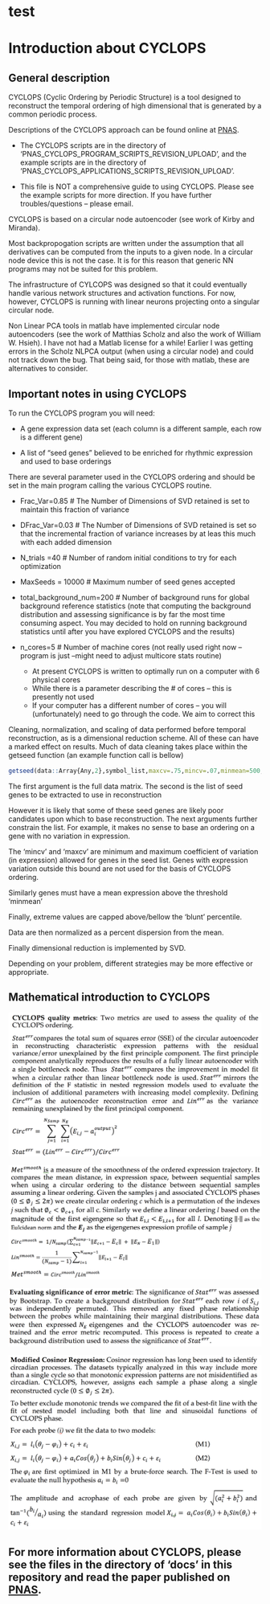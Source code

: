 # test

# Introduction about CYCLOPS

## General description

CYCLOPS (Cyclic Ordering by Periodic Structure) is a tool designed to reconstruct the temporal ordering of high dimensional that is generated by a common periodic process.

Descriptions of the CYCLOPS approach can be found online at [PNAS](http://www.pnas.org/content/early/2017/04/19/1619320114.full).

* The CYCLOPS scripts are in the directory of ‘PNAS_CYCLOPS_PROGRAM_SCRIPTS_REVISION_UPLOAD’, and the example scripts are in the directory of ’PNAS_CYCLOPS_APPLICATIONS_SCRIPTS_REVISION_UPLOAD’.

* This file is NOT a comprehensive guide to using CYCLOPS. Please see the example scripts for more direction. If you have further troubles/questions – please email.

CYCLOPS is based on a circular node autoencoder (see work of Kirby and Miranda). 

Most backpropogation scripts are written under the assumption that all derivatives can be computed from the inputs to a given node. In a circular node device this is not the case. It is for this reason that generic NN programs may not be suited for this problem.

The infrastructure of CYLCOPS was designed so that it could eventually handle various network structures and activation functions. For now, however, CYCLOPS is running with linear neurons projecting onto a singular circular node.  

Non Linear PCA tools in matlab have implemented circular node autoencoders (see the work of Matthias Scholz and also the work of William W. Hsieh). I have not had a Matlab license for a while! Earlier I was getting errors in the Scholz NLPCA output (when using a circular node) and could not track down the bug. That being said, for those with matlab, these are alternatives to consider.

## Important notes in using CYCLOPS

To run the CYCLOPS program you will need:

* A gene expression data set (each column is a different sample, each row is a different gene)

* A list of “seed genes” believed to be enriched for rhythmic expression and used to base orderings

There are several parameter used in the CYCLOPS ordering and should be set in the main program calling the various CYCLOPS routine.

* Frac_Var=0.85 # The Number of Dimensions of SVD retained is set to maintain this fraction of variance

* DFrac_Var=0.03 # The Number of Dimensions of SVD retained is set so that the incremental fraction of variance increases by at leas this much with each added dimension

* N_trials =40  # Number of random initial conditions to try for each optimization

* MaxSeeds = 10000  # Maximum number of seed genes accepted

* total_background_num=200 # Number of background runs for global background reference statistics (note that computing the background distribution and assessing significance is by far the most time consuming aspect. You may decided to hold on running background statistics until after you have explored CYCLOPS and the results)

* n_cores=5 # Number of machine cores (not really used right now –program is just –might need to adjust multicore stats routine)

	+ At present CYCLOPS is written to optimally run on a computer with 6 physical cores
	+ While there is a parameter describing the # of cores – this is presently not used
	+ If your computer has a different number of cores – you will (unfortunately) need to go through the code. We aim to correct this

Cleaning, normalization, and scaling of data performed before temporal reconstruction, as is a dimensional reduction scheme. All of these can have a marked effect on results. Much of data cleaning takes place within the getseed function (an example function call is bellow)

```r
getseed(data::Array{Any,2},symbol_list,maxcv=.75,mincv=.07,minmean=500,blunt=.99)

```

The first argument is the full data matrix.
The second is the list of seed genes to be extracted to use in reconstruction

However it is likely that some of these seed genes are likely poor candidates upon which to base reconstruction. The next arguments further constrain the list.
For example,  it makes no sense to base an ordering on a gene with no variation in expression.

The ‘mincv’ and ‘maxcv’ are minimum and maximum coefficient of variation (in expression) allowed for genes in the seed list. Genes with expression variation outside this bound are not used for the basis of CYCLOPS ordering.

Similarly genes must have a mean expression above the threshold ‘minmean’

Finally, extreme values are capped above/bellow the ‘blunt’ percentile. 

Data are then normalized as a percent dispersion from the mean.

Finally dimensional reduction is implemented by SVD.

Depending on your problem, different strategies may be more effective or appropriate.

## Mathematical introduction to CYCLOPS

![](./figA.png)

![](./figB.png)

![](./figC.png)

![](./figD.png)

## For more information about CYCLOPS, please see the files in the directory of ‘docs’ in this repository and read the paper published on [PNAS](http://www.pnas.org/content/early/2017/04/19/1619320114.full). 


